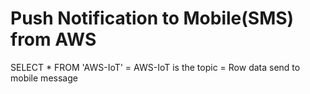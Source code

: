 # Push Notification to Mobile(SMS) from AWS 

SELECT * FROM 'AWS-IoT' = AWS-IoT is the topic = Row data send to mobile message
